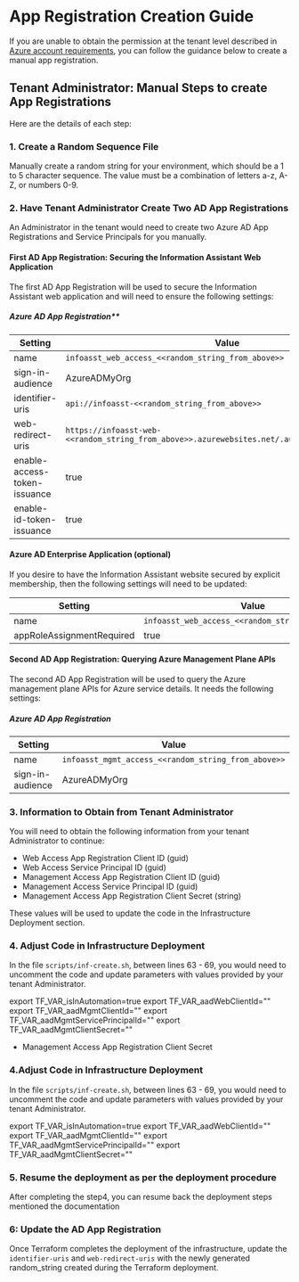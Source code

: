 # App Registration Creation Guide

If you are unable to obtain the permission at the tenant level described in [Azure account requirements](https://github.com/microsoft/PubSec-Info-Assistant/tree/v1.0?tab=readme-ov-file#azure-account-requirements), you can follow the guidance below to create a manual app registration.

## Tenant Administrator: Manual Steps to create App Registrations

Here are the details of each step:

### 1. Create a Random Sequence File

Manually create a random string for your environment, which should be a 1 to 5 character sequence. The value must be a combination of letters a-z, A-Z, or numbers 0-9.

### 2. Have Tenant Administrator Create Two AD App Registrations

An Administrator in the tenant would need to create two Azure AD App Registrations and Service Principals for you manually.

#### First AD App Registration: Securing the Information Assistant Web Application

The first AD App Registration will be used to secure the Information Assistant web application and will need to ensure the following settings:

##### Azure AD App Registration**

| Setting | Value |
|---|---|
| name | `infoasst_web_access_<<random_string_from_above>>` |
| sign-in-audience | AzureADMyOrg |
| identifier-uris | `api://infoasst-<<random_string_from_above>>` |
| web-redirect-uris | `https://infoasst-web-<<random_string_from_above>>.azurewebsites.net/.auth/login/aad/callback` |
| enable-access-token-issuance | true |
| enable-id-token-issuance | true |

#### Azure AD Enterprise Application (optional)

If you desire to have the Information Assistant website secured by explicit membership, then the following settings will need to be updated:

| Setting | Value |
|---|---|
| name | `infoasst_web_access_<<random_string_from_above>>` |
| appRoleAssignmentRequired | true |

#### Second AD App Registration: Querying Azure Management Plane APIs

The second AD App Registration will be used to query the Azure management plane APIs for Azure service details. It needs the following settings:

##### Azure AD App Registration

| Setting | Value |
|---|---|
| name | `infoasst_mgmt_access_<<random_string_from_above>>` |
| sign-in-audience | AzureADMyOrg |

### 3.  Information to Obtain from Tenant Administrator

You will need to obtain the following information from your tenant Administrator to continue:

- Web Access App Registration Client ID (guid)
- Web Access Service Principal ID (guid)
- Management Access App Registration Client ID (guid)
- Management Access Service Principal ID (guid)
- Management Access App Registration Client Secret (string)

These values will be used to update the code in the Infrastructure Deployment section.

### 4.  Adjust Code in Infrastructure Deployment

In the file `scripts/inf-create.sh`, between lines 63 - 69, you would need to uncomment the code  and update parameters with values provided by your tenant Administrator.

export TF_VAR_isInAutomation=true
export TF_VAR_aadWebClientId=""
export TF_VAR_aadMgmtClientId=""
export TF_VAR_aadMgmtServicePrincipalId=""
export TF_VAR_aadMgmtClientSecret=""

- Management Access App Registration Client Secret

### 4.Adjust Code in Infrastructure Deployment

In the file `scripts/inf-create.sh`, between lines 63 - 69, you would need to uncomment the code  and update parameters with values provided by your tenant Administrator.

export TF_VAR_isInAutomation=true
export TF_VAR_aadWebClientId=""
export TF_VAR_aadMgmtClientId=""
export TF_VAR_aadMgmtServicePrincipalId=""
export TF_VAR_aadMgmtClientSecret=""

### 5. Resume the deployment as per the deployment procedure

After completing the step4, you can resume back the deployment steps mentioned the documentation

### 6: Update the AD App Registration

Once Terraform completes the deployment of the infrastructure, update the `identifier-uris` and `web-redirect-uris` with the newly generated random_string created during the Terraform deployment.
